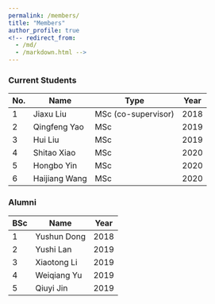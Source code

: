 ```yaml
---
permalink: /members/
title: "Members"
author_profile: true
<!-- redirect_from: 
  - /md/
  - /markdown.html -->
---
```



### Current Students

| No. | Name| Type | Year | 
| --- | --- | ----- | ----- |
| 1 | Jiaxu Liu | MSc (co-supervisor) | 2018 |
| 2 | Qingfeng Yao | MSc | 2019 |
| 3 | Hui Liu | MSc | 2019 |
| 4 | Shitao Xiao | MSc | 2020 |
| 5 | Hongbo Yin | MSc | 2020 |
| 6 | Haijiang Wang | MSc | 2020 |

### Alumni

| BSc | Name| Year | 
| ---| ---| -----|
| 1 | Yushun Dong | 2018 | Ph.D, University of Virginia, [homepage](https://yushundong.github.io/) |
| 2 | Yushi Lan | 2019 | Ph.D, NanYang Tech. [homepage](https://yushi.netlify.app/) |
| 3 | Xiaotong Li | 2019 | MSc, UCSD |
| 4 | Weiqiang Yu | 2019 | Outstanding Graduate Thesis; MSc, Columbia University |
| 5 | Qiuyi Jin | 2019 | CitiBank |
